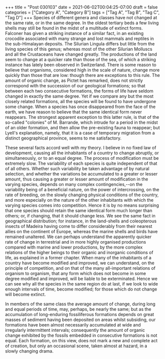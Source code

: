 +++
title = "Post 030103"
date = 2021-06-02T00:04:25-07:00
draft = false
categories = ["Category A", "Category B"]
tags = ["Tag A", "Tag B", "Tag C", "Tag D"]
+++
Species of different genera and classes have not changed at the same rate, or in the same degree. In the oldest tertiary beds a few living shells may still be found in the midst of a multitude of extinct forms. Falconer has given a striking instance of a similar fact, in an existing crocodile associated with many strange and lost mammals and reptiles in the sub-Himalayan deposits. The Silurian Lingula differs but little from the living species of this genus; whereas most of the other Silurian Molluscs and all the Crustaceans have changed greatly. The productions of the land seem to change at a quicker rate than those of the sea, of which a striking instance has lately been observed in Switzerland. There is some reason to believe that organisms, considered high in the scale of nature, change more quickly than those that are low: though there are exceptions to this rule. The amount of organic change, as Pictet has remarked, does not strictly correspond with the succession of our geological formations; so that between each two consecutive formations, the forms of life have seldom changed in exactly the same degree. Yet if we compare any but the most closely related formations, all the species will be found to have undergone some change. When a species has once disappeared from the face of the earth, we have reason to believe that the same identical form never reappears. The strongest apparent exception to this latter rule, is that of the so-called "colonies" of M. Barrande, which intrude for a period in the midst of an older formation, and then allow the pre-existing fauna to reappear; but Lyell's explanation, namely, that it is a case of temporary migration from a distinct geographical province, seems to me satisfactory.

These several facts accord well with my theory. I believe in no fixed law of development, causing all the inhabitants of a country to change abruptly, or simultaneously, or to an equal degree. The process of modification must be extremely slow. The variability of each species is quite independent of that of all others. Whether such variability be taken advantage of by natural selection, and whether the variations be accumulated to a greater or lesser amount, thus causing a greater or lesser amount of modification in the varying species, depends on many complex contingencies,--on the variability being of a beneficial nature, on the power of intercrossing, on the rate of breeding, on the slowly changing physical conditions of the country, and more especially on the nature of the other inhabitants with which the varying species comes into competition. Hence it is by no means surprising that one species should retain the same identical form much longer than others; or, if changing, that it should change less. We see the same fact in geographical distribution; for instance, in the land-shells and coleopterous insects of Madeira having come to differ considerably from their nearest allies on the continent of Europe, whereas the marine shells and birds have remained unaltered. We can perhaps understand the apparently quicker rate of change in terrestrial and in more highly organised productions compared with marine and lower productions, by the more complex relations of the higher beings to their organic and inorganic conditions of life, as explained in a former chapter. When many of the inhabitants of a country have become modified and improved, we can understand, on the principle of competition, and on that of the many all-important relations of organism to organism, that any form which does not become in some degree modified and improved, will be liable to be exterminated. Hence we can see why all the species in the same region do at last, if we look to wide enough intervals of time, become modified; for those which do not change will become extinct.

In members of the same class the average amount of change, during long and equal periods of time, may, perhaps, be nearly the same; but as the accumulation of long-enduring fossiliferous formations depends on great masses of sediment having been deposited on areas whilst subsiding, our formations have been almost necessarily accumulated at wide and irregularly intermittent intervals; consequently the amount of organic change exhibited by the fossils embedded in consecutive formations is not equal. Each formation, on this view, does not mark a new and complete act of creation, but only an occasional scene, taken almost at hazard, in a slowly changing drama.
